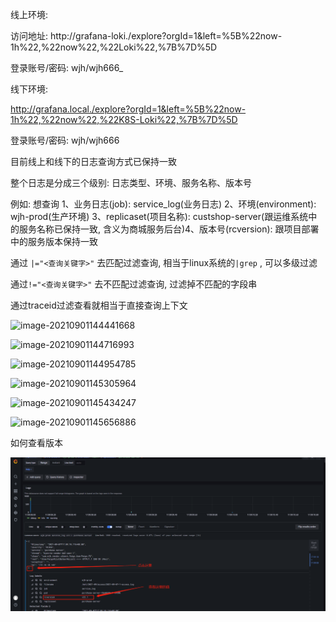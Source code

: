 线上环境:

访问地址: http://grafana-loki./explore?orgId=1&left=%5B%22now-1h%22,%22now%22,%22Loki%22,%7B%7D%5D

登录账号/密码: wjh/wjh666_



线下环境:

http://grafana.local./explore?orgId=1&left=%5B%22now-1h%22,%22now%22,%22K8S-Loki%22,%7B%7D%5D

登录账号/密码: wjh/wjh666



目前线上和线下的日志查询方式已保持一致

整个日志是分成三个级别: 日志类型、环境、服务名称、版本号

例如: 想查询 1、业务日志(job): service_log(业务日志) 2、环境(environment): wjh-prod(生产环境) 3、replicaset(项目名称): custshop-server(跟运维系统中的服务名称已保持一致, 含义为商城服务后台)4、版本号(rcversion): 跟项目部署中的服务版本保持一致

通过 `|="<查询关键字>"` 去匹配过滤查询, 相当于linux系统的`|grep` , 可以多级过滤

通过`!="<查询关键字>"` 去不匹配过滤查询, 过滤掉不匹配的字段串

通过traceid过滤查看就相当于直接查询上下文

![image-20210901144441668](D:\projects\github\laashub-soa\tristan-experience-2\监控\logging\loki\使用\如何使用loki查询日志.assets\image-20210901144441668.png)

![image-20210901144716993](D:\projects\github\laashub-soa\tristan-experience-2\监控\logging\loki\使用\如何使用loki查询日志.assets\image-20210901144716993.png)



![image-20210901144954785](D:\projects\github\laashub-soa\tristan-experience-2\监控\logging\loki\使用\如何使用loki查询日志.assets\image-20210901144954785.png)

![image-20210901145305964](D:\projects\github\laashub-soa\tristan-experience-2\监控\logging\loki\使用\如何使用loki查询日志.assets\image-20210901145305964.png)

![image-20210901145434247](D:\projects\github\laashub-soa\tristan-experience-2\监控\logging\loki\使用\如何使用loki查询日志.assets\image-20210901145434247-16304792745601.png)

![image-20210901145656886](D:\projects\github\laashub-soa\tristan-experience-2\监控\logging\loki\使用\如何使用loki查询日志.assets\image-20210901145656886.png)

如何查看版本

![image-20210907171138994](如何使用loki查询日志.assets/image-20210907171138994.png)